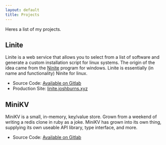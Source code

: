 ```yaml
---
layout: default
title: Projects
---
```


Heres a list of my projects.

## Linite
Linite is a web service that allows you to select from a list of software and generate
a custom installation script for linux systems. The origin of the idea came from the
[Ninite](https://ninite.com) program for windows. Linite is essentially (in name and functionality) 
Ninite for linux.

- Source Code: [Available on Gitlab](https://gitlab.com/joshburnsxyz/linite)
- Production Site: [linite.joshburns.xyz](http://linite.joshburns.xyz)

## MiniKV
MiniKV is a small, in-memory, key/value store. Grown from a weekend of writing a redis clone
in ruby as a joke. MiniKV has grown into its own thing, supplying its own useable API library,
type interface, and more.

- Source Code: [Available on Gitlab](https://gitlab.com/joshburnsxyz/minikv)
